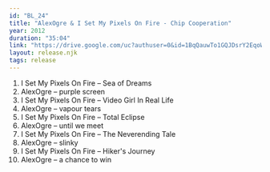```yaml
---
id: "BL_24"
title: "AlexOgre & I Set My Pixels On Fire - Chip Cooperation"
year: 2012
duration: "35:04"
link: "https://drive.google.com/uc?authuser=0&id=1BqQauwTo1GQJDsrY2EqoWQ2POwKD5npL&export=download"
layout: release.njk
tags: release
---
```


01. I Set My Pixels On Fire – Sea of Dreams
02. AlexOgre – purple screen
03. I Set My Pixels On Fire – Video Girl In Real Life
04. AlexOgre – vapour tears
05. I Set My Pixels On Fire – Total Eclipse
06. AlexOgre – until we meet
07. I Set My Pixels On Fire – The Neverending Tale
08. AlexOgre – slinky
09. I Set My Pixels On Fire – Hiker's Journey
10. AlexOgre – a chance to win